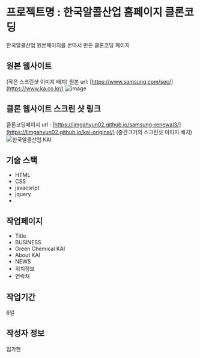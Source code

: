 # 프로젝트명 : 한국알콜산업 홈페이지 클론코딩
  한국알콜산업 원본페이지를 본따서 만든 클론코딩 페이지
 
## 원본 웹사이트
(작은 스크린샷 이미지 배치)
원본 url: [https://www.samsung.com/sec/](https://www.ka.co.kr/)
![image](https://github.com/limgahyun02/kai-original/assets/142555137/7035889a-484b-49b8-b839-34e552b7c22d)

## 클론 웹사이트 스크린 샷 링크
클론코딩페이지 url : [https://limgahyun02.github.io/samsung-renewal3/](https://limgahyun02.github.io/kai-original/)
(중간크기의 스크린샷 이미지 배치)
![한국알콜산업 KAI](https://github.com/limgahyun02/kai-original/assets/142555137/0c657633-d92d-4fc8-bb75-5fd5694494bb)

## 기술 스택
- HTML
- CSS
- javacsript
- jquery
- 
## 작업페이지
- Title
- BUSINESS
- Green Chemical KAI
- About KAI
- NEWS
- 위치정보
- 연락처

## 작업기간
6일

## 작성자 정보
임가현
